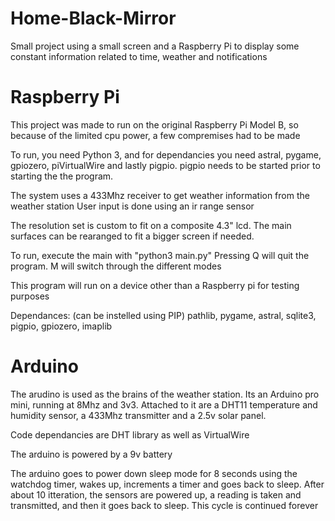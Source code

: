 # Home-Black-Mirror

Small project using a small screen and a Raspberry Pi to display some constant information related to time, weather and notifications


# Raspberry Pi

This project was made to run on the original Raspberry Pi Model B, so because of the limited cpu power, a few compremises had to be made

To run, you need Python 3, and for dependancies you need astral, pygame, gpiozero, piVirtualWire and lastly pigpio. pigpio needs to be started prior to starting the the program. 

The system uses a 433Mhz receiver to get weather information from the weather station
User input is done using an ir range sensor

The resolution set is custom to fit on a composite 4.3" lcd. The main surfaces can be rearanged to fit a bigger screen if needed.

To run, execute the main with "python3 main.py" Pressing Q will quit the program. M will switch through the different modes

This program will run on a device other than a Raspberry pi for testing purposes 

Dependances: (can be instelled using PIP)
pathlib, pygame, astral, sqlite3, pigpio, gpiozero, imaplib

# Arduino

The arudino is used as the brains of the weather station. Its an Arduino pro mini, running at 8Mhz and 3v3. Attached to it are a DHT11 temperature and humidity sensor, a 433Mhz transmitter and a 2.5v solar panel. 

Code dependancies are DHT library as well as VirtualWire

The arduino is powered by a 9v battery

The arduino goes to power down sleep mode for 8 seconds using the watchdog timer, wakes up, increments a timer and goes back to sleep. After about 10 itteration, the sensors are powered up, a reading is taken and transmitted, and then it goes back to sleep. This cycle is continued forever
